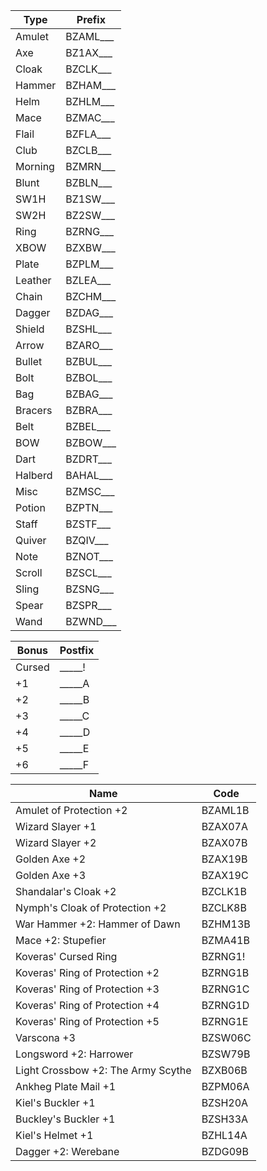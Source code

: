 | Type | Prefix |
| ---- | ------ |
| Amulet  | BZAML___ |
| Axe     | BZ1AX___ |
| Cloak   | BZCLK___ |
| Hammer  | BZHAM___ |
| Helm    | BZHLM___ |
| Mace    | BZMAC___ |
| Flail   | BZFLA___ |
| Club    | BZCLB___ |
| Morning | BZMRN___ |
| Blunt   | BZBLN___ |
| SW1H    | BZ1SW___ |
| SW2H    | BZ2SW___ |
| Ring    | BZRNG___ |
| XBOW    | BZXBW___ |
| Plate   | BZPLM___ |
| Leather | BZLEA___ |
| Chain   | BZCHM___ |
| Dagger  | BZDAG___ |
| Shield  | BZSHL___ |
| Arrow   | BZARO___ |
| Bullet  | BZBUL___ |
| Bolt    | BZBOL___ | **
| Bag     | BZBAG___ |
| Bracers | BZBRA___ |
| Belt    | BZBEL___ | **
| BOW     | BZBOW___ |
| Dart    | BZDRT___ |
| Halberd | BAHAL___ |
| Misc    | BZMSC___ |
| Potion  | BZPTN___ |
| Staff   | BZSTF___ |
| Quiver  | BZQIV___ |
| Note    | BZNOT___ |
| Scroll  | BZSCL___ |
| Sling   | BZSNG___ |
| Spear   | BZSPR___ | ** Priest spell
| Wand    | BZWND___ |


| Bonus  | Postfix |
| ------ | ------- |
| Cursed | _____!  |
| +1     | _____A  |
| +2     | _____B  |
| +3     | _____C  |
| +4     | _____D  |
| +5     | _____E  |
| +6     | _____F  |




| Name                               | Code    |
| ---------------------------------- | ------- |
| Amulet of Protection +2            | BZAML1B |
| Wizard Slayer +1                   | BZAX07A |
| Wizard Slayer +2                   | BZAX07B |
| Golden Axe +2                      | BZAX19B |
| Golden Axe +3                      | BZAX19C |
| Shandalar's Cloak +2               | BZCLK1B |
| Nymph's Cloak of Protection +2     | BZCLK8B |
| War Hammer +2: Hammer of Dawn      | BZHM13B |
| Mace +2: Stupefier                 | BZMA41B |
| Koveras' Cursed Ring               | BZRNG1! |
| Koveras' Ring of Protection +2     | BZRNG1B |
| Koveras' Ring of Protection +3     | BZRNG1C |
| Koveras' Ring of Protection +4     | BZRNG1D |
| Koveras' Ring of Protection +5     | BZRNG1E |
| Varscona +3                        | BZSW06C |
| Longsword +2: Harrower             | BZSW79B |
| Light Crossbow +2: The Army Scythe | BZXB06B |
| Ankheg Plate Mail +1               | BZPM06A |
| Kiel's Buckler +1                  | BZSH20A |
| Buckley's Buckler +1               | BZSH33A |
| Kiel's Helmet +1                   | BZHL14A |
| Dagger +2: Werebane                | BZDG09B |